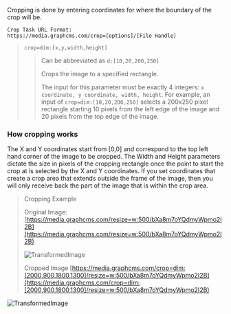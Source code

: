 Cropping is done by entering coordinates for where the boundary of the crop will be.

```
Crop Task URL Format:
https://media.graphcms.com/crop=[options]/[File Handle]
```

> `crop=dim:[x,y,width,height]`
>
> > Can be abbreviated as `d:[10,20,200,250]`
> >
> > Crops the image to a specified rectangle.
> >
> > The input for this parameter must be exactly 4 integers: `x coordinate, y coordinate, width, height`. For example, an input of `crop=dim:[10,20,200,250]` selects a 200x250 pixel rectangle starting 10 pixels from the left edge of the image and 20 pixels from the top edge of the image.

### How cropping works

The X and Y coordinates start from [0,0] and correspond to the top left hand corner of the image to be cropped. The Width and Height parameters dictate the size in pixels of the cropping rectangle once the point to start the crop at is selected by the X and Y coordinates. If you set coordinates that create a crop area that extends outside the frame of the image, then you will only receive back the part of the image that is within the crop area.

<!-- -->
> Cropping Example
>
> Original Image:
>[https://media.graphcms.com/resize=w:500/bXa8m7oYQdmyWpmo2I2B](https://media.graphcms.com/resize=w:500/bXa8m7oYQdmyWpmo2I2B)
>
>![TransformedImage](https://media.graphcms.com/resize=w:500/bXa8m7oYQdmyWpmo2I2B)
>
> Cropped Image
>[https://media.graphcms.com/crop=dim:[2000,900,1800,1300]/resize=w:500/bXa8m7oYQdmyWpmo2I2B](https://media.graphcms.com/crop=dim:[2000,900,1800,1300]/resize=w:500/bXa8m7oYQdmyWpmo2I2B)
>
>
![TransformedImage](https://media.graphcms.com/crop=dim:[2000,900,1800,1300]/resize=w:500/bXa8m7oYQdmyWpmo2I2B)